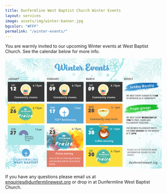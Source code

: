 ```yaml
---
title: Dunfermline West Baptist Church Winter Events
layout: services
image: assets/img/winter-banner.jpg
bgcolor: "#FFF"
permalink: "/winter-events/"
---
```


<div class="col-lg-12 text-normal">
You are warmly invited to our upcoming Winter events at West Baptist Church. See the calendar below for more info.

<p class='text-center'><img class='center img-responsive' src='/assets/img/winter-events.jpg' alt='Christmas celebration' /></p>

If you have any questions please email us at <a href='mailto:enquiries@dunfermlinewest.org?subject=kidzclub'>enquiries@dunfermlinewest.org</a> or drop in at Dunfermline West Baptist Church.

</div>